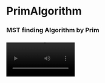 # PrimAlgorithm
<h3>MST finding Algorithm by Prim<h3>

<video src='https://youtu.be/kamMlnzL5Z0' width=180/>
